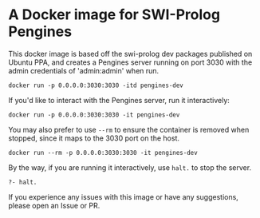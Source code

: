 A Docker image for SWI-Prolog Pengines
========

This docker image is based off the swi-prolog dev packages published on Ubuntu PPA, and creates a Pengines server running on port 3030 with the admin credentials of 'admin:admin' when run.

```
docker run -p 0.0.0.0:3030:3030 -itd pengines-dev
```

If you'd like to interact with the Pengines server, run it interactively:
```
docker run -p 0.0.0.0:3030:3030 -it pengines-dev
```

You may also prefer to use `--rm` to ensure the container is removed when stopped, since it maps to the 3030 port on the host.

```
docker run --rm -p 0.0.0.0:3030:3030 -it pengines-dev
```

By the way, if you are running it interactively, use `halt.` to stop the server.

```
?- halt.
```

If you experience any issues with this image or have any suggestions, please open an Issue or PR.
